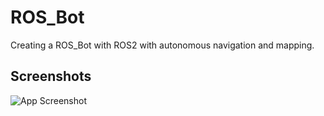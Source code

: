 
# ROS_Bot

Creating a ROS_Bot with ROS2 with autonomous navigation and mapping.


## Screenshots

![App Screenshot](https://github.com/user-attachments/assets/24329953-542d-4459-b214-75e998713785)
